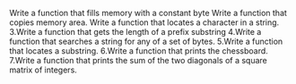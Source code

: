 Write a function that fills memory with a constant byte 
Write a function that copies memory area. 
Write a function that locates a character in a string. 
3.Write a function that gets the length of a prefix substring
4.Write a function that searches a string for any of a set of bytes.
5.Write a function that locates a substring. 
6.Write a function that prints the chessboard. 
7.Write a function that prints the sum of the two diagonals of a square matrix of integers. 
